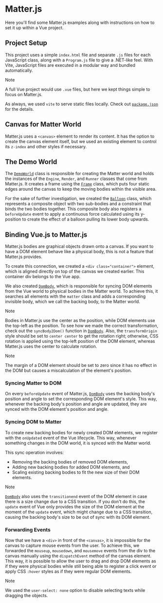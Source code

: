# Matter.js

Here you'll find some Matter.js examples along with instructions on how to set
it up within a Vue project.

## Project Setup

This project uses a simple `index.html` file and separate `.js` files for each
JavaScript class, along with a `Program.js` file to give a .NET-like feel.
With Vite, JavaScript files are executed in a modular way and bundled
automatically.

> [!NOTE]
>
> A full Vue project would use `.vue` files, but here we kept things simple to
> focus on Matter.js.

As always, we used `vite` to serve static files locally. Check out
[`package.json`](./package.json) for the details.

## Canvas for Matter World

Matter.js uses a `<canvas>` element to render its content. It has the option to
create the canvas element itself, but we used an existing element to control its
`z-index` and other styles if necessary.

## The Demo World

The [`DemoWorld`](./DemoWorld.js) class is responsible for creating the Matter
world and holds the instances of the `Engine`, `Render`, and `Runner` classes
that come from Matter.js. It creates a frame using the [`Frame`](./Frame.js)
class, which puts four static edges around the canvas to keep the moving bodies
within the visible area.

For the sake of further investigation, we created the [`Balloon`](./Balloon.js)
class, which represents a composite object with two sub-bodies and a constraint
that binds the two bodies together. This composite body also registers a
`beforeUpdate` event to apply a continuous force calculated using its y-position
to create the effect of a balloon pulling its lower body upwards.

## Binding Vue.js to Matter.js

Matter.js bodies are graphical objects drawn onto a canvas. If you want to have
a DOM element behave like a physical body, this is not a feature that Matter.js
provides.

To create this connection, we created a `<div class="container">` element, which
is aligned directly on top of the canvas we created earlier. This container div
belongs to the Vue app.

We also created [`DomBody`](./DomBody.js), which is responsible for syncing DOM
elements from the Vue world to physical bodies in the Matter world. To achieve
this, it searches all elements with the `matter` class and adds a corresponding
invisible body, which we call the backing body, to the Matter world.

> [!NOTE]
>
> Bodies in Matter.js use the center as the position, while DOM elements use the
> top-left as the position. To see how we made the correct transformation, check
> out the `syncBody2Dom()` function in [`DomBody`](./DomBody.js). Also, the
> `transformOrigin` style should be set to `center center` to get the rotation
> right; otherwise, CSS rotation is applied using the top-left position of the
> DOM element, whereas Matter.js uses the center to calculate rotation.

> [!NOTE]
>
> The margin of a DOM element should be set to zero since it has no effect in
> the DOM but causes a miscalculation of the element's position.

### Syncing Matter to DOM

On every `beforeUpdate` event of Matter.js, [`DomBody`](./DomBody.js) uses the
backing body's position and angle to set the corresponding DOM element's style.
This way, whenever the backing body's position and angle are updated, they are
synced with the DOM element's position and angle.

### Syncing DOM to Matter

To create new backing bodies for newly created DOM elements, we register with
the `onUpdated` event of the Vue lifecycle. This way, whenever something changes
in the DOM world, it is synced with the Matter world.

This sync operation involves:

- Removing the backing bodies of removed DOM elements,
- Adding new backing bodies for added DOM elements, and
- Scaling existing backing bodies to fit the new size of their DOM elements.

> [!NOTE]
>
> [`DomBody`](./DomBody.js) also uses the `transitionend` event of the DOM
> element in case there is a size change due to a CSS transition. If you don't
> do this, the `update` event of Vue only provides the size of the DOM element
> at the moment of the `update` event, which might change due to a CSS
> transition, causing the backing body's size to be out of sync with its DOM
> element.

### Forwarding Events

Now that we have a `<div>` in front of the `<canvas>`, it is impossible for the
canvas to capture mouse events from the user. To achieve this, we forwarded the
`mouseup`, `mousedown`, and `mousemove` events from the div to the canvas
manually using the `dispatchEvent` method of the canvas element. This way, it is
possible to allow the user to drag and drop DOM elements as if they were
physical bodies while still being able to register a click event or apply CSS
`:hover` styles as if they were regular DOM elements.

> [!NOTE]
>
> We used the `user-select: none` option to disable selecting texts while
> dragging the objects.
